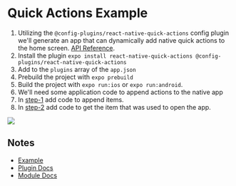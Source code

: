 # Quick Actions Example

1. Utilizing the `@config-plugins/react-native-quick-actions` config plugin we'll generate an app that can dynamically add native quick actions to the home screen. [API Reference](https://github.com/expo/config-plugins/tree/main/packages/react-native-quick-actions).
2. Install the plugin `expo install react-native-quick-actions @config-plugins/react-native-quick-actions`
3. Add to the `plugins` array of the `app.json`
4. Prebuild the project with `expo prebuild`
5. Build the project with `expo run:ios` or `expo run:android`.
6. We'll need some application code to append actions to the native app
7. In [step-1](./step-1/index.js) add code to append items.
8. In [step-2](./step-2/index.js) add code to get the item that was used to open the app.

<img src="https://user-images.githubusercontent.com/9664363/125181024-15295c00-e1be-11eb-8479-80535922ad22.png" />

## Notes

- [Example](https://github.com/expo/config-plugins/tree/main/apps/react-native-quick-actions)
- [Plugin Docs](https://github.com/expo/config-plugins/tree/main/packages/react-native-quick-actions)
- [Module Docs](https://github.com/jordanbyron/react-native-quick-actions)
